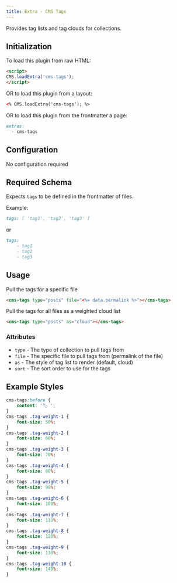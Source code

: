 ```yaml
---
title: Extra - CMS Tags
---
```


Provides tag lists and tag clouds for collections.

## Initialization

To load this plugin from raw HTML:

```html
<script>
CMS.loadExtra('cms-tags');
</script>
```

OR to load this plugin from a layout:

```html
<% CMS.loadExtra('cms-tags'); %>
```

OR to load this plugin from the frontmatter a page:

```markdown
extras:
  - cms-tags
```


## Configuration

No configuration required

## Required Schema

Expects `tags` to be defined in the frontmatter of files.

Example:

```markdown
tags: [ 'tag1', 'tag2', 'tag3' ]
```

or

```markdown
tags:
    - tag1
    - tag2
    - tag3
```


## Usage

Pull the tags for a specific file

```html
<cms-tags type="posts" file="<%= data.permalink %>"></cms-tags>
```

Pull the tags for all files as a weighted cloud list

```html
<cms-tags type="posts" as="cloud"></cms-tags>
```


### Attributes

- `type` - The type of collection to pull tags from
- `file` - The specific file to pull tags from (permalink of the file)
- `as` - The style of tag list to render (default, cloud)
- `sort` - The sort order to use for the tags

## Example Styles

```css
cms-tags:before {
    content: '🏷 ';
}
cms-tags .tag-weight-1 {
    font-size: 50%;
}
cms-tags .tag-weight-2 {
    font-size: 60%;
}
cms-tags .tag-weight-3 {
    font-size: 70%;
}
cms-tags .tag-weight-4 {
    font-size: 80%;
}
cms-tags .tag-weight-5 {
    font-size: 90%;
}
cms-tags .tag-weight-6 {
    font-size: 100%;
}
cms-tags .tag-weight-7 {
    font-size: 110%;
}
cms-tags .tag-weight-8 {
    font-size: 120%;
}
cms-tags .tag-weight-9 {
    font-size: 130%;
}
cms-tags .tag-weight-10 {
    font-size: 140%;
}
```
